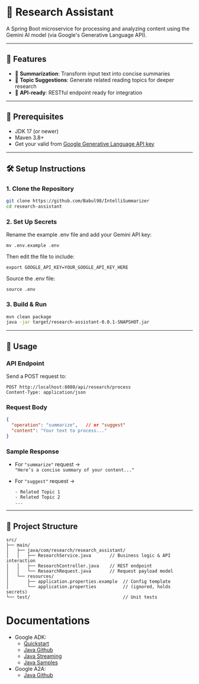 # 🧠 Research Assistant

A Spring Boot microservice for processing and analyzing content using the Gemini AI model (via Google's Generative Language API).

---

## 🚀 Features

- 🔹 **Summarization**: Transform input text into concise summaries  
- 🔹 **Topic Suggestions**: Generate related reading topics for deeper research  
- 🔹 **API-ready**: RESTful endpoint ready for integration  

---

## 🧰 Prerequisites

- JDK 17 (or newer)  
- Maven 3.8+  
- Get your valid from [Google Generative Language API key](https://makersuite.google.com/app/apikey)

---

## 🛠️ Setup Instructions

### 1. Clone the Repository

```bash
git clone https://github.com/Babul98/IntelliSummarizer
cd research-assistant
```

### 2. Set Up Secrets

Rename the example .env file and add your Gemini API key:
```
mv .env.example .env
```

Then edit the file to include:
```
export GOOGLE_API_KEY=YOUR_GOOGLE_API_KEY_HERE
```

Source the .env file:
```
source .env
```

### 3. Build & Run

```bash
mvn clean package
java -jar target/research-assistant-0.0.1-SNAPSHOT.jar
```

---

## 🧪 Usage

### API Endpoint

Send a POST request to:

```
POST http://localhost:8080/api/research/process
Content-Type: application/json
```

### Request Body

```json
{
  "operation": "summarize",   // or "suggest"
  "content": "Your text to process..."
}
```

### Sample Response

- For `"summarize"` request →  
  `"Here’s a concise summary of your content..."`

- For `"suggest"` request →  
  ```
  - Related Topic 1
  - Related Topic 2
  ...
  ```

---

## 🧩 Project Structure

```
src/
├── main/
│   ├── java/com/research/research_assistant/
│   │   ├── ResearchService.java       // Business logic & API interaction
│   │   ├── ResearchController.java    // REST endpoint
│   │   └── ResearchRequest.java       // Request payload model
│   └── resources/
│       ├── application.properties.example  // Config template
│       └── application.properties          // (ignored, holds secrets)
└── test/                                   // Unit tests
```

# Documentations
- Google ADK:
    - [Quickstart](https://google.github.io/adk-docs/get-started/quickstart/)
    - [Java Github](https://github.com/google/adk-java)
    - [Java Streaming](https://google.github.io/adk-docs/get-started/streaming/quickstart-streaming-java/#creating-live-audio-run-tool)
    - [Java Samples](https://github.com/google/adk-samples)
- Google A2A:
    - [Java Github](https://github.com/a2aproject/a2a-java?tab=readme-ov-file)

